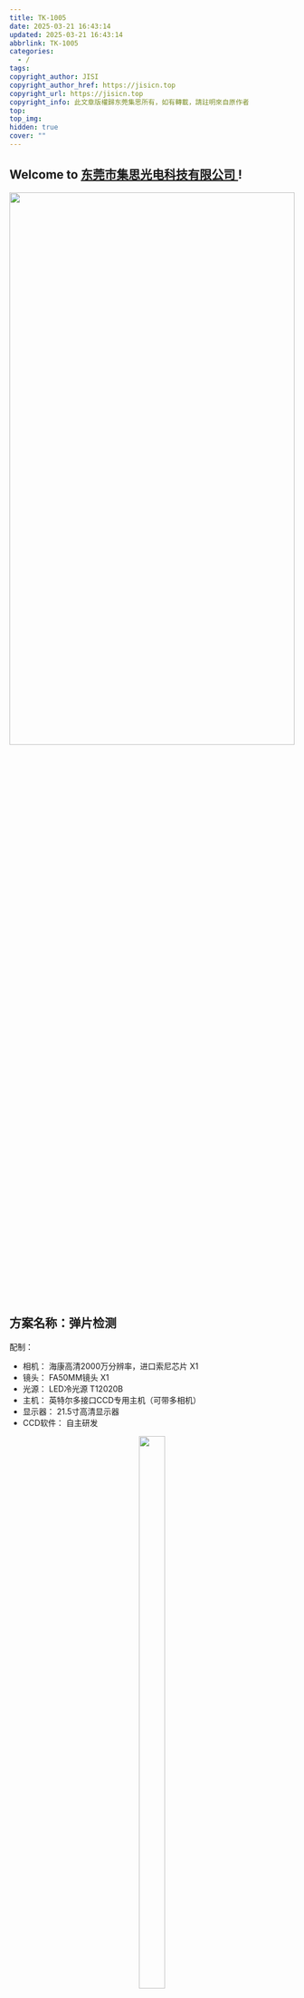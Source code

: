 ```yaml
---
title: TK-1005
date: 2025-03-21 16:43:14
updated: 2025-03-21 16:43:14
abbrlink: TK-1005
categories:
  - /
tags: 
copyright_author: JISI
copyright_author_href: https://jisicn.top
copyright_url: https://jisicn.top
copyright_info: 此文章版權歸东莞集思所有，如有轉載，請註明來自原作者
top: 
top_img: 
hidden: true
cover: ""
---
```

## Welcome to [东莞市集思光电科技有限公司 ](https://jisicn.top) ! 
<div align="center"><img src="https://tc.jisicn.top/img/202405031228351.jpeg" width="100%" height="50%"></img></div>

## 方案名称：弹片检测
配制：
- 相机： 海康高清2000万分辨率，进口索尼芯片    X1
- 镜头： FA50MM镜头    X1 
- 光源： LED冷光源 T12020B    
- 主机： 英特尔多接口CCD专用主机（可带多相机）   
- 显示器： 21.5寸高清显示器
- CCD软件： 自主研发

<div align="center"><img src="https://tc.jisicn.top/img/20250529213053429.png" width="30%" height="50%"></img></div>

<!-- 分割 --><div STYLE="page-break-after: always;"></div>

## 二、配件图 
### 相机
**参数**

-   2000万像素网口面阵相机，IMX183，二代基础版，黑白
-   传感器类型 CMOS，卷帘快门
-   像元尺寸 2.4 μm × 2.4 μm
-   靶面尺寸 1”
-   分辨率 5472 × 3648

![image.png](https://tc.jisicn.top/img/20250522090019794.png)

<!-- 分割 --><div STYLE="page-break-after: always;"></div>

### 镜头
![image.png](https://tc.jisicn.top/img/20250529213406649.png)

<!-- 分割 --><div STYLE="page-break-after: always;"></div>
### 检测要求 （如图）
- 铁壳弹片高度
- 左右弹片宽度
![c5af47efc8b6379964748b9a1613439.jpg](https://tc.jisicn.top/img/c5af47efc8b6379964748b9a1613439.jpg)
<!-- 分割 --><div STYLE="page-break-after: always;"></div>
## CCD1
	测试项目：铁壳弹片检测 

![image.png](https://tc.jisicn.top/img/20250529214431423.png)

<!-- 分割 --><div STYLE="page-break-after: always;"></div>
效果
![image.png](https://tc.jisicn.top/img/20250529214517611.png)

![image.png](https://tc.jisicn.top/img/20250529214741546.png)

<!-- 分割 --><div STYLE="page-break-after: always;"></div>

## 下载
[下载地址](https://jisi.lanzout.com/iF1742xi95wf)   
[相机3D图](https://jisi.lanzout.com/iPMxK2gwzj8d)  
[远芯镜头3D](https://jisi.lanzout.com/i62y82wu6tvg)

---

<center><a href="https://www.jisicn.top" target="_blank">东莞集思光电科技有限公司</a></center>
<center><a href="https://www.jisicn.top" target="_blank">https://www.jisicn.top</a></center>
<center><a href="Https://www.dgjisi.eu.org" target="_blank">https://www.dgjisi.eu.org</a></center>

----

## 如何获取最新CCD程序
关注公众号，并发送`CCD`获取

<div align="center">
    <img src="https://tc.jisicn.top/img/202404251607047.png" width="40%" height="40%"></img>
</div>

------

<div align='center' ><font size='50'>END THANKS</font></div>
<div align='center'><font size='3'><b>联系人：周生  18029199900 「dgjisi@foxmail.com」</b></font></div>
